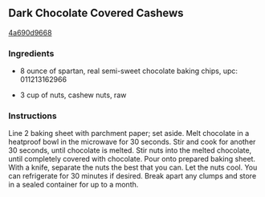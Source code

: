 ## Dark Chocolate Covered Cashews

[4a690d9668](http://tastykitchen.com/recipes/desserts/dark-chocolate-covered-cashews/)

### Ingredients

 - 8 ounce of spartan, real semi-sweet chocolate baking chips, upc: 011213162966

 - 3 cup of nuts, cashew nuts, raw

### Instructions

Line 2 baking sheet with parchment paper; set aside. Melt chocolate in a heatproof bowl in the microwave for 30 seconds. Stir and cook for another 30 seconds, until chocolate is melted. Stir nuts into the melted chocolate, until completely covered with chocolate. Pour onto prepared baking sheet. With a knife, separate the nuts the best that you can. Let the nuts cool. You can refrigerate for 30 minutes if desired. Break apart any clumps and store in a sealed container for up to a month.